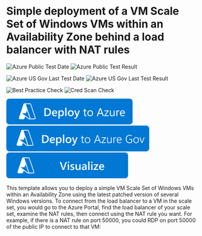 # Simple deployment of a VM Scale Set of Windows VMs within an Availability Zone behind a load balancer with NAT rules

![Azure Public Test Date](https://azurequickstartsservice.blob.core.windows.net/badges/quickstarts/microsoft.compute/vmss-windows-nat-zones/PublicLastTestDate.svg)
![Azure Public Test Result](https://azurequickstartsservice.blob.core.windows.net/badges/quickstarts/microsoft.compute/vmss-windows-nat-zones/PublicDeployment.svg)

![Azure US Gov Last Test Date](https://azurequickstartsservice.blob.core.windows.net/badges/quickstarts/microsoft.compute/vmss-windows-nat-zones/FairfaxLastTestDate.svg)
![Azure US Gov Last Test Result](https://azurequickstartsservice.blob.core.windows.net/badges/quickstarts/microsoft.compute/vmss-windows-nat-zones/FairfaxDeployment.svg)

![Best Practice Check](https://azurequickstartsservice.blob.core.windows.net/badges/quickstarts/microsoft.compute/vmss-windows-nat-zones/BestPracticeResult.svg)
![Cred Scan Check](https://azurequickstartsservice.blob.core.windows.net/badges/quickstarts/microsoft.compute/vmss-windows-nat-zones/CredScanResult.svg)

[![Deploy To Azure](https://raw.githubusercontent.com/Azure/azure-quickstart-templates/master/1-CONTRIBUTION-GUIDE/images/deploytoazure.svg?sanitize=true)](https://portal.azure.com/#create/Microsoft.Template/uri/https%3A%2F%2Fraw.githubusercontent.com%2FAzure%2Fazure-quickstart-templates%2Fmaster%2Fquickstarts%2Fmicrosoft.compute%2Fvmss-windows-nat-zones%2Fazuredeploy.json)  
[![Deploy To Azure US Gov](https://raw.githubusercontent.com/Azure/azure-quickstart-templates/master/1-CONTRIBUTION-GUIDE/images/deploytoazuregov.svg?sanitize=true)](https://portal.azure.us/#create/Microsoft.Template/uri/https%3A%2F%2Fraw.githubusercontent.com%2FAzure%2Fazure-quickstart-templates%2Fmaster%2Fquickstarts%2Fmicrosoft.compute%2Fvmss-windows-nat-zones%2Fazuredeploy.json)
[![Visualize](https://raw.githubusercontent.com/Azure/azure-quickstart-templates/master/1-CONTRIBUTION-GUIDE/images/visualizebutton.svg?sanitize=true)](http://armviz.io/#/?load=https%3A%2F%2Fraw.githubusercontent.com%2FAzure%2Fazure-quickstart-templates%2Fmaster%2Fquickstarts%2Fmicrosoft.compute%2Fvmss-windows-nat-zones%2Fazuredeploy.json)

This template allows you to deploy a simple VM Scale Set of Windows VMs within an Availability Zone using the latest patched version of several Windows versions. To connect from the load balancer to a VM in the scale set, you would go to the Azure Portal, find the load balancer of your scale set, examine the NAT rules, then connect using the NAT rule you want. For example, if there is a NAT rule on port 50000, you could RDP on port 50000 of the public IP to connect to that VM:



